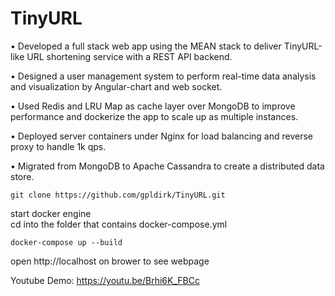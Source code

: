 # TinyURL

•	Developed a full stack web app using the MEAN stack to deliver TinyURL-like URL shortening service with a REST API backend.

•	Designed a user management system to perform real-time data analysis and visualization by Angular-chart and web socket.

•	Used Redis and LRU Map as cache layer over MongoDB to improve performance and dockerize the app to scale up  as multiple instances.

•	Deployed server containers under Nginx for load balancing and reverse proxy to handle 1k qps.

•	Migrated from MongoDB to Apache Cassandra to create a distributed data store.



```
git clone https://github.com/gpldirk/TinyURL.git
```


start docker engine \
cd into the folder that contains docker-compose.yml
```
docker-compose up --build
```

open http://localhost on brower to see webpage



Youtube Demo: 
https://youtu.be/Brhi6K_FBCc
